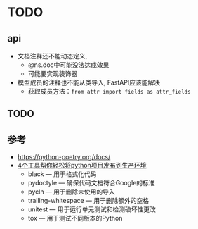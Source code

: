 # TODO

## api

- 文档注释还不能动态定义, 
    - @ns.doc中可能没法达成效果
    - 可能要实现装饰器
- 模型成员的注释也不能从类导入, FastAPI应该能解决
    - 获取成员方法：```from attr import fields as attr_fields```

## TODO

## 参考

- https://python-poetry.org/docs/
- [4个工具帮你轻松将python项目发布到生产环境](https://blog.csdn.net/weixin_38739735/article/details/133257783)
  - black — 用于格式化代码
  - pydoctyle — 确保代码文档符合Google的标准
  - pycln — 用于删除未使用的导入
  - trailing-whitespace — 用于删除额外的空格
  - unitest — 用于运行单元测试和检测破坏性更改
  - tox — 用于测试不同版本的Python